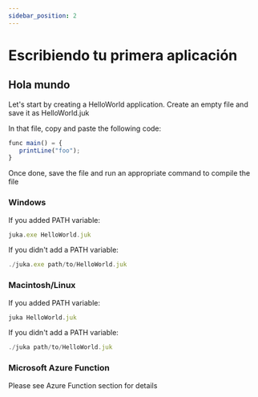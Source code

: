 ```yaml
---
sidebar_position: 2
---
```


# Escribiendo tu primera aplicación

## Hola mundo
Let's start by creating a HelloWorld application. Create an empty file and save it as HelloWorld.juk

In that file, copy and paste the following code:

```jsx
func main() = {
   printLine("foo");
}
```

Once done, save the file and run an appropriate command to compile the file


### Windows
If you added PATH variable:

```jsx
juka.exe HelloWorld.juk
```

If you didn't add a PATH variable:
```jsx
./juka.exe path/to/HelloWorld.juk
```

### Macintosh/Linux

If you added PATH variable:

```jsx
juka HelloWorld.juk
```

If you didn't add a PATH variable:
```jsx
./juka path/to/HelloWorld.juk
```

### Microsoft Azure Function
Please see Azure Function section for details